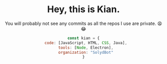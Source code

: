 <span align="center">
 
# Hey, this is Kian. 
You will probably not see any commits as all the repos I use are private. 😩😂
</span>

```javascript
const kian = {
  code: [JavaScript, HTML, CSS, Java],
  tools: [Node, Electron],
  organization: "SolydBot"
}
```
